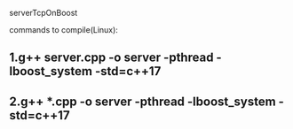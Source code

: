 serverTcpOnBoost

commands to compile(Linux):

1.g++ server.cpp -o server -pthread -lboost_system -std=c++17
-----------------
2.g++ *.cpp -o server -pthread -lboost_system -std=c++17
-----------------
